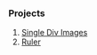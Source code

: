 ### Projects

1. [Single Div Images](https://sidonkar.github.io/Single-Div-Images)
1. [Ruler](https://sidonkar.github.io/ruler)


